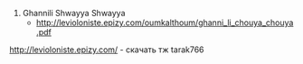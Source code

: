 
1. Ghannili Shwayya Shwayya
   - http://levioloniste.epizy.com/oumkalthoum/ghanni_li_chouya_chouya.pdf



http://levioloniste.epizy.com/ - cкачать
тж tarak766
